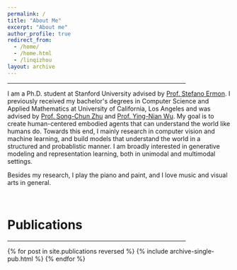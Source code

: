 ```yaml
---
permalink: /
title: "About Me"
excerpt: "About me"
author_profile: true
redirect_from: 
  - /home/
  - /home.html
  - /linqizhou
layout: archive
--- 
```


<hr style="width:80%;text-align:left;margin-left:0">

I am a Ph.D. student at Stanford University advised by [Prof. Stefano Ermon](https://cs.stanford.edu/~ermon/). I previously received my bachelor's degrees in Computer Science and Applied
Mathematics at University of California, Los Angeles and was advised by [Prof. Song-Chun Zhu](http://www.stat.ucla.edu/~sczhu/) and [Prof. Ying-Nian Wu](http://www.stat.ucla.edu/~ywu/me.html). 
My goal is to create human-centered embodied agents that can understand the world like humans do. Towards this end, I mainly research in computer vision and machine learning, and build models that understand the world in a structured and probablistic manner. I am
broadly interested in generative modeling and representation learning, both in unimodal and multimodal settings.

Besides my research, I play the piano and paint, and I love music and visual arts in general. 


<br>

<h1 id="publications"> Publications</h1>

<hr style="width:80%;text-align:left;margin-left:0">

{% for post in site.publications reversed %}
  {% include archive-single-pub.html %}
{% endfor %}